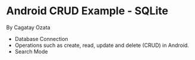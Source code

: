 # Android CRUD Example - SQLite

By Cagatay Ozata

- Database Connection
- Operations such as create, read, update and delete (CRUD) in Android.
- Search Mode
